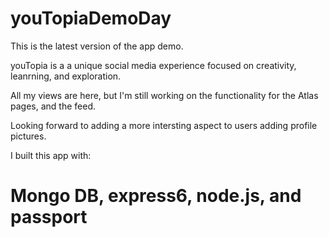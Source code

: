 # youTopiaDemoDay

This is the latest version of the app demo.

youTopia is a a unique social media experience focused on creativity, leanrning, and exploration.

All my views are here, but I'm still working on the functionality for the Atlas pages, and the feed.

Looking forward to adding a more intersting aspect to users adding profile pictures.

I built this app with:
# Mongo DB, express6, node.js, and passport
